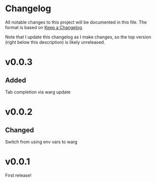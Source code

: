 # Changelog

All notable changes to this project will be documented in this file. The format
is based on [Keep a Changelog](https://keepachangelog.com/en/1.0.0/).

Note that I update this changelog as I make changes, so the top version (right
below this description) is likely unreleased.

# v0.0.3

## Added

Tab completion via warg update

# v0.0.2

## Changed

Switch from using env vars to warg

# v0.0.1

First release!
